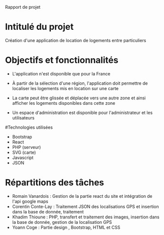 Rapport de projet

# Intitulé du projet

Création d'une application de location de logements entre particuliers

# Objectifs et fonctionnalités

* L'application n'est disponible que pour la France

* À partir de la sélection d'une région, l'application doit permettre de localiser les logements mis en location sur une carte

* La carte peut être glissée et déplacée vers une autre zone et ainsi afficher les logements disponibles dans cette zone

* Un espace d'administration est disponible pour l'administrateur et les utilisateurs

#Technologies utilisées

* Bootstrap
* React
* PHP (serveur)
* SVG (carte)
* Javascript
* JSON

# Répartitions des tâches

* Romain Vanardois : Gestion de la partie react du site et intégration de l'api google maps
* Corentin Conte-Lay : Traitement JSON des localisations GPS et insertion dans la base de donnée, traitement 
* Khadim Thioune : PHP, transfert et traitement des images, insertion dans la base de donnée, gestion de la localisation GPS
* Yoann Coge : Partie design , Bootstrap, HTML et CSS 
